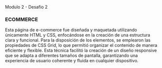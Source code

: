 Modulo 2 - Desafio 2
### ECOMMERCE
Esta página de e-commerce fue diseñada y maquetada utilizando únicamente HTML y CSS, enfocándose en la creación de una estructura clara y funcional. Para la disposición de los elementos, se emplearon las propiedades de CSS Grid, lo que permitió organizar el contenido de manera eficiente y flexible. Esta técnica facilitó la creación de un diseño responsive que se adapta a diferentes tamaños de pantalla, garantizando una experiencia de usuario coherente y fluida en cualquier dispositivo.
